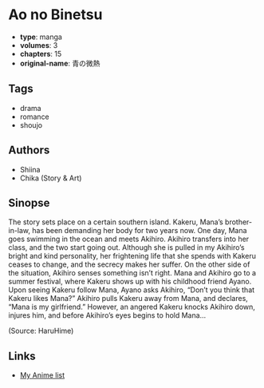 # Ao no Binetsu

-   **type**: manga
-   **volumes**: 3
-   **chapters**: 15
-   **original-name**: 青の微熱

## Tags

-   drama
-   romance
-   shoujo

## Authors

-   Shiina
-   Chika (Story & Art)

## Sinopse

The story sets place on a certain southern island. Kakeru, Mana’s brother-in-law, has been demanding her body for two years now. One day, Mana goes swimming in the ocean and meets Akihiro. Akihiro transfers into her class, and the two start going out. Although she is pulled in my Akihiro’s bright and kind personality, her frightening life that she spends with Kakeru ceases to change, and the secrecy makes her suffer. On the other side of the situation, Akihiro senses something isn’t right. Mana and Akihiro go to a summer festival, where Kakeru shows up with his childhood friend Ayano. Upon seeing Kakeru follow Mana, Ayano asks Akihiro, “Don’t you think that Kakeru likes Mana?” Akihiro pulls Kakeru away from Mana, and declares, “Mana is my girlfriend.” However, an angered Kakeru knocks Akihiro down, injures him, and before Akihiro’s eyes begins to hold Mana…

(Source: HaruHime)

## Links

-   [My Anime list](https://myanimelist.net/manga/31045/Ao_no_Binetsu)
